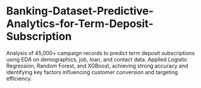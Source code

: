 # Banking-Dataset-Predictive-Analytics-for-Term-Deposit-Subscription
Analysis of 45,000+ campaign records to predict term deposit subscriptions using EDA on demographics, job, loan, and contact data. Applied Logistic Regression, Random Forest, and XGBoost, achieving strong accuracy and identifying key factors influencing customer conversion and targeting efficiency.
